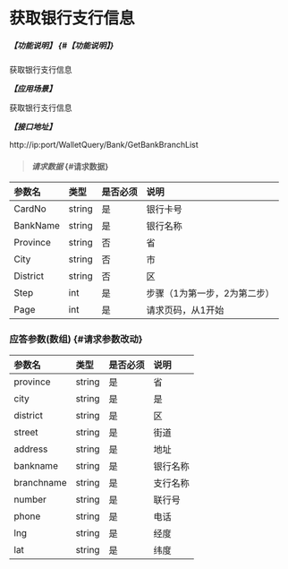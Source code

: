 # 获取银行支行信息

##### _【功能说明】_ {#【功能说明】}

获取银行支行信息

_**【应用场景】**_

获取银行支行信息

_**【接口地址】**_

http://ip:port/WalletQuery/Bank/GetBankBranchList

> #### _请求数据_ {#请求数据}

| 参数名 | 类型 | 是否必须 | 说明 |
| :--- | :--- | :--- | :--- |
| CardNo | string | 是 | 银行卡号 |
| BankName | string | 是 | 银行名称 |
| Province | string | 否 | 省 |
| City | string | 否 | 市 |
| District | string | 否 | 区 |
| Step | int | 是 | 步骤（1为第一步，2为第二步） |
| Page | int | 是 | 请求页码，从1开始 |

### 应答参数\(数组\) {#请求参数改动}

| 参数名 | 类型 | 是否必须 | 说明 |
| :--- | :--- | :--- | :--- |
| province | string | 是 | 省 |
| city | string | 是 | 是 |
| district | string | 是 | 区 |
| street | string | 是 | 街道 |
| address | string | 是 | 地址 |
| bankname | string | 是 | 银行名称 |
| branchname | string | 是 | 支行名称 |
| number | string | 是 | 联行号 |
| phone | string | 是 | 电话 |
| lng | string | 是 | 经度 |
| lat | string | 是 | 纬度 |
































